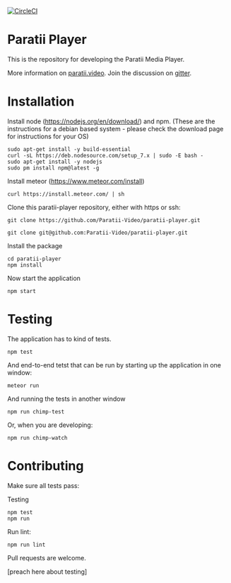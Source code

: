 [![CircleCI](https://circleci.com/gh/Paratii-Video/paratii-player.svg?style=svg)](https://circleci.com/gh/Paratii-Video/paratii-player)

# Paratii Player

This is the repository for developing the Paratii Media Player.

More information on [paratii.video](http://paratii.video/). Join the discussion on [gitter](https://gitter.im/Paratii-Video).


# Installation 


Install node (https://nodejs.org/en/download/) and npm. (These are the instructions for a debian based system - please check the download page for instructions for your OS)

    sudo apt-get install -y build-essential
    curl -sL https://deb.nodesource.com/setup_7.x | sudo -E bash -
    sudo apt-get install -y nodejs
    sudo pm install npm@latest -g

Install meteor (https://www.meteor.com/install)

    curl https://install.meteor.com/ | sh

Clone this paratii-player repository, either with https or ssh:


    git clone https://github.com/Paratii-Video/paratii-player.git

    git clone git@github.com:Paratii-Video/paratii-player.git

Install the package

    cd paratii-player
    npm install

Now start the application

    npm start


# Testing

The application has to kind of tests. 

    npm test

And end-to-end tetst that can be run by starting up the application in one window:

    meteor run

And running the tests in another window

    npm run chimp-test

Or, when you are developing:

    npm run chimp-watch


# Contributing

Make sure all tests pass:

Testing

    npm test
    npm run 

Run lint:

    npm run lint

Pull requests are welcome.

[preach here about testing]
